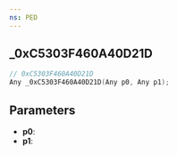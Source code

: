 ```yaml
---
ns: PED
---
```

## _0xC5303F460A40D21D

```c
// 0xC5303F460A40D21D
Any _0xC5303F460A40D21D(Any p0, Any p1);
```

## Parameters
* **p0**:
* **p1**:
